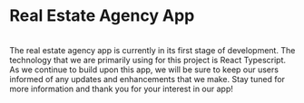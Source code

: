 # Real Estate Agency App

</br>
The real estate agency app is currently in its first stage of development. The technology that we are primarily using for this project is React Typescript. As we continue to build upon this app, we will be sure to keep our users informed of any updates and enhancements that we make. Stay tuned for more information and thank you for your interest in our app!
